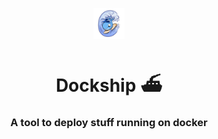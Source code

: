 <p align="center">
    <img src="./artwork/dockership-logo.png" width="10%" />
    <h1 align="center">Dockship ⛴️</h1>
    <h3 align="center">A tool to deploy stuff running on docker</h3>
</p>

